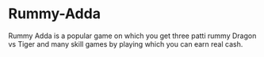 # Rummy-Adda
Rummy Adda is a popular game on which you get three patti rummy Dragon vs Tiger and many skill games by playing which you can earn real cash.
